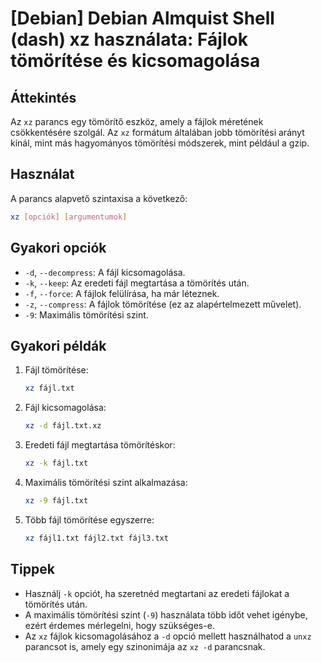 # [Debian] Debian Almquist Shell (dash) xz használata: Fájlok tömörítése és kicsomagolása

## Áttekintés
Az `xz` parancs egy tömörítő eszköz, amely a fájlok méretének csökkentésére szolgál. Az `xz` formátum általában jobb tömörítési arányt kínál, mint más hagyományos tömörítési módszerek, mint például a gzip.

## Használat
A parancs alapvető szintaxisa a következő:

```bash
xz [opciók] [argumentumok]
```

## Gyakori opciók
- `-d`, `--decompress`: A fájl kicsomagolása.
- `-k`, `--keep`: Az eredeti fájl megtartása a tömörítés után.
- `-f`, `--force`: A fájlok felülírása, ha már léteznek.
- `-z`, `--compress`: A fájlok tömörítése (ez az alapértelmezett művelet).
- `-9`: Maximális tömörítési szint.

## Gyakori példák
1. Fájl tömörítése:
   ```bash
   xz fájl.txt
   ```

2. Fájl kicsomagolása:
   ```bash
   xz -d fájl.txt.xz
   ```

3. Eredeti fájl megtartása tömörítéskor:
   ```bash
   xz -k fájl.txt
   ```

4. Maximális tömörítési szint alkalmazása:
   ```bash
   xz -9 fájl.txt
   ```

5. Több fájl tömörítése egyszerre:
   ```bash
   xz fájl1.txt fájl2.txt fájl3.txt
   ```

## Tippek
- Használj `-k` opciót, ha szeretnéd megtartani az eredeti fájlokat a tömörítés után.
- A maximális tömörítési szint (`-9`) használata több időt vehet igénybe, ezért érdemes mérlegelni, hogy szükséges-e.
- Az `xz` fájlok kicsomagolásához a `-d` opció mellett használhatod a `unxz` parancsot is, amely egy szinonimája az `xz -d` parancsnak.
